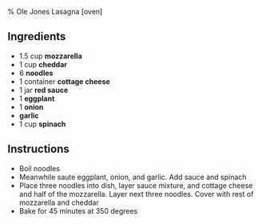 % Ole Jones Lasagna [oven]

## Ingredients

- 1.5 cup **mozzarella** 
- 1 cup **cheddar**
- 6 **noodles**
- 1 container **cottage cheese**
- 1 jar **red sauce**
- 1 **eggplant**
- 1 **onion**
- **garlic**
- 1 cup **spinach**

## Instructions

- Boil noodles
- Meanwhile saute eggplant, onion, and garlic. Add sauce and spinach
- Place three noodles into dish, layer sauce mixture, and cottage cheese and half of the mozzarella. Layer next three noodles. Cover with rest of mozzarella and cheddar
- Bake for 45 minutes at 350 degrees